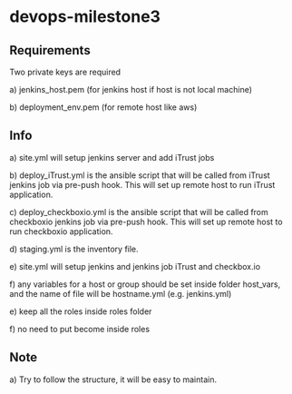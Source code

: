 # devops-milestone3

## Requirements

Two private keys are required

a) jenkins_host.pem (for jenkins host if host is not local machine)

b) deployment_env.pem (for remote host like aws)

## Info

a) site.yml will setup jenkins server and add iTrust jobs

b) deploy_iTrust.yml is the ansible script that will be called from iTrust jenkins job via pre-push hook. This will set up remote host to run iTrust application.

c) deploy_checkboxio.yml is the ansible script that will be called from checkboxio jenkins job via pre-push hook. This will set up remote host to run checkboxio application.

d) staging.yml is the inventory file.

e) site.yml will setup jenkins and jenkins job iTrust and checkbox.io

f) any variables for a host or group should be set inside folder host_vars, and the name of file will be hostname.yml (e.g. jenkins.yml)

e) keep all the roles inside roles folder

f) no need to put become inside roles

## Note

a) Try to follow the structure, it will be easy to maintain.




